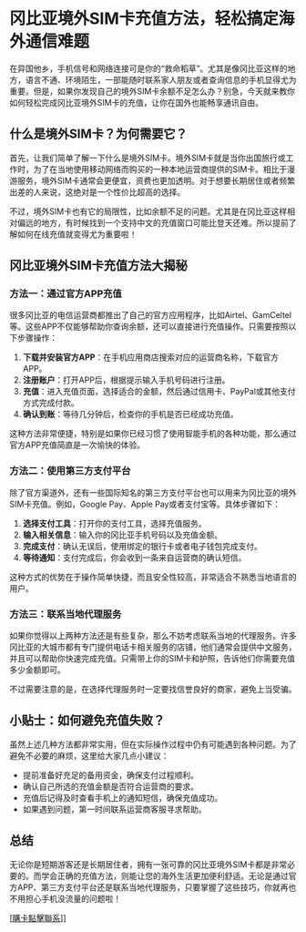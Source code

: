 # 冈比亚境外SIM卡充值方法，轻松搞定海外通信难题

在异国他乡，手机信号和网络连接可是你的“救命稻草”。尤其是像冈比亚这样的地方，语言不通、环境陌生，一部能随时联系家人朋友或者查询信息的手机显得尤为重要。但是，如果你发现自己的境外SIM卡余额不足怎么办？别急，今天就来教你如何轻松完成冈比亚境外SIM卡的充值，让你在国外也能畅享通讯自由。

## 什么是境外SIM卡？为何需要它？

首先，让我们简单了解一下什么是境外SIM卡。境外SIM卡就是当你出国旅行或工作时，为了在当地使用移动网络而购买的一种本地运营商提供的SIM卡。相比于漫游服务，境外SIM卡通常会更便宜，资费也更加透明。对于想要长期居住或者频繁出差的人来说，这绝对是一个性价比超高的选择。

不过，境外SIM卡也有它的局限性，比如余额不足的问题。尤其是在冈比亚这样相对偏远的地方，有时候找到一个支持中文的充值窗口可能比登天还难。所以提前了解如何在线充值就变得尤为重要啦！

## 冈比亚境外SIM卡充值方法大揭秘

### 方法一：通过官方APP充值

很多冈比亚的电信运营商都推出了自己的官方应用程序，比如Airtel、GamCeltel等。这些APP不仅能够帮助你查询余额，还可以直接进行充值操作。只需要按照以下步骤操作：

1. **下载并安装官方APP**：在手机应用商店搜索对应的运营商名称，下载官方APP。
2. **注册账户**：打开APP后，根据提示输入手机号码进行注册。
3. **充值**：进入充值页面，选择适合的金额，然后通过信用卡、PayPal或其他支付方式完成付款。
4. **确认到账**：等待几分钟后，检查你的手机是否已经成功充值。

这种方法非常便捷，特别是如果你已经习惯了使用智能手机的各种功能，那么通过官方APP充值简直是一次愉快的体验。

### 方法二：使用第三方支付平台

除了官方渠道外，还有一些国际知名的第三方支付平台也可以用来为冈比亚的境外SIM卡充值。例如，Google Pay、Apple Pay或者支付宝等。具体步骤如下：

1. **选择支付工具**：打开你的支付工具，选择充值服务。
2. **输入相关信息**：输入你的冈比亚手机号码以及充值金额。
3. **完成支付**：确认无误后，使用绑定的银行卡或者电子钱包完成支付。
4. **等待通知**：支付完成后，你会收到一条来自运营商的确认短信。

这种方式的优势在于操作简单快捷，而且安全性较高，非常适合不熟悉当地语言的用户。

### 方法三：联系当地代理服务

如果你觉得以上两种方法还是有些复杂，那么不妨考虑联系当地的代理服务。许多冈比亚的大城市都有专门提供电话卡相关服务的店铺，他们通常会提供中文服务，并且可以帮助你快速完成充值。只需带上你的SIM卡和护照，告诉他们你需要充值多少金额即可。

不过需要注意的是，在选择代理服务时一定要找信誉良好的商家，避免上当受骗。

## 小贴士：如何避免充值失败？

虽然上述几种方法都非常实用，但在实际操作过程中仍有可能遇到各种问题。为了避免不必要的麻烦，这里给大家几点小建议：

- 提前准备好充足的备用资金，确保支付过程顺利。
- 确认自己所选的充值金额是否符合运营商的要求。
- 充值后记得及时查看手机上的通知短信，确保充值成功。
- 如果遇到问题，第一时间联系运营商客服寻求帮助。

## 总结

无论你是短期游客还是长期居住者，拥有一张可靠的冈比亚境外SIM卡都是非常必要的。而学会正确的充值方法，则能让您的海外生活更加便利舒适。无论是通过官方APP、第三方支付平台还是联系当地代理服务，只要掌握了这些技巧，你就再也不用担心手机没流量的问题啦！

[[購卡點擊聯系](https://t.me/s/esim1088)]]